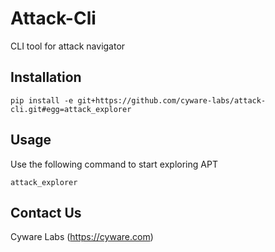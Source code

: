 # Attack-Cli
CLI tool for attack navigator

## Installation
```
pip install -e git+https://github.com/cyware-labs/attack-cli.git#egg=attack_explorer
```

## Usage
Use the following command to start exploring APT

```
attack_explorer
```

## Contact Us

Cyware Labs (https://cyware.com)
